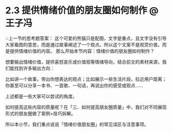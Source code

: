 # 2.3 提供情绪价值的朋友圈如何制作 @王子冯

💡上一节的思考题答案：
这个可爱的熊猫只是配图，文字是重点，且文字没有引导大家看图的意思，而是通过故事阐述了一个观点。所以这个文案不是观赏价值，而是提供情绪价值的内容。
那么开始本节内容：情绪价值的朋友圈如何制作？

想要输出情绪价值，提供喜怒哀乐或价值观等情绪导向，结合前文的素材来源，我们能找到许多输出方向：

比如讲一个故事，带出你想表达的观点；比如展示一些生活片段，拉近用户距离；你甚至可以分享一本书、一首歌、一句话，再说出你的感受或观点……

上述都是一些大家可以尝试的角度。

如何提高这些内容的质量呢？在「三、如何提高朋友圈质量」中，我们对不同展现形式的朋友圈做了案例+技巧拆解。

所以本小节，我们重点说说「情绪价值朋友圈」的常见误区与注意事项。